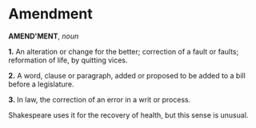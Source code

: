 # Amendment

**AMEND'MENT**, _noun_

**1.** An alteration or change for the better; correction of a fault or faults; reformation of life, by quitting vices.

**2.** A word, clause or paragraph, added or proposed to be added to a bill before a legislature.

**3.** In law, the correction of an error in a writ or process.

Shakespeare uses it for the recovery of health, but this sense is unusual.